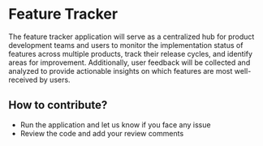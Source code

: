 # Feature Tracker
The feature tracker application will serve as a centralized hub for product development teams and users 
to monitor the implementation status of features across multiple products, track their release cycles, 
and identify areas for improvement. Additionally, user feedback will be collected and analyzed to provide 
actionable insights on which features are most well-received by users.

## How to contribute?
* Run the application and let us know if you face any issue
* Review the code and add your review comments
